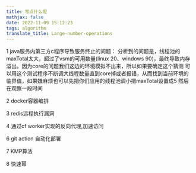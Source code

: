```yaml
---
title: 写点什么呢
mathjax: false
date: 2022-11-09 15:12:23
tags: algorithm
translate_title: Large-number-operations
---
```


1 java服务内第三方c程序导致服务终止的问题：
 分析到的问题是，线程池的maxTotal太大，超过了vsm的可用数量(linux 20、windows 90)，最终导致内存溢出。因为core的问题我们这边的环境模拟不出来，所以如果要确定这个猜测 可以用这个测试程序不断调大线程数量直到core掉或者报错，从而找到当前环境的临界值，如果嫌麻烦也可以先把你们应用的线程池调小把maxTotal设置成5 然后在观察一段时间

2 docker容器编排

3 redis远程执行漏洞

4 通过cf worker实现的反向代理,加速访问

6 git action 自动化部署

7 KMP算法

8 快速幂
